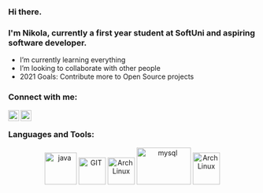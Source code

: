 ### Hi there.

### I'm Nikola, currently a first year student at SoftUni and aspiring software developer.

- I’m currently learning everything 
- I’m looking to collaborate with other people
- 2021 Goals: Contribute more to Open Source projects


### Connect with me:

[<img align="left" alt="NikolaVuchev | Facebook" width="22px" src="https://upload.wikimedia.org/wikipedia/commons/1/1b/Facebook_icon.svg" />][facebook]
[<img align="left" alt="NikolaVuchev | Instagram" width="22px" src="https://upload.wikimedia.org/wikipedia/commons/a/a5/Instagram_icon.png" />][instagram]



<br />

### Languages and Tools:

<p align="center">
      <img src="https://www.vectorlogo.zone/logos/java/java-icon.svg" alt="java" padding:0px 50px 0px 50px width="65" height="65"/>
      <img src="https://www.vectorlogo.zone/logos/git-scm/git-scm-icon.svg" alt="GIT" border: 50px width="55" height="55"/>
      <img src="https://camo.githubusercontent.com/6be47a62910e3b2ed002be2605a536856a34d68f35122735362225471a767077/68747470733a2f2f75706c6f61642e77696b696d656469612e6f72672f77696b6970656469612f636f6d6d6f6e732f7468756d622f392f39632f496e74656c6c694a5f494445415f49636f6e2e7376672f3132303070782d496e74656c6c694a5f494445415f49636f6e2e7376672e706e67" alt="ArchLinux" border: 50px width="55" height="55"/> 
      <img src="https://www.vectorlogo.zone/logos/mysql/mysql-ar21.svg" alt="mysql" border: 50px width="110" height="75"/>
      <img src="https://www.vectorlogo.zone/logos/linux/linux-icon.svg" alt="ArchLinux" border: 50px width="55" height="65"/>
</p>



[instagram]: https://www.instagram.com/nikola_.420/?hl=bg
[facebook]: https://www.facebook.com/vyzdi/
